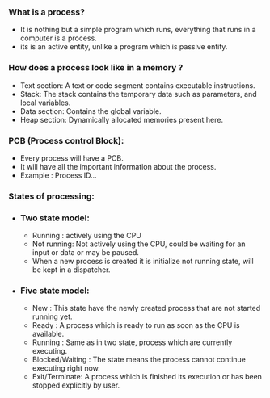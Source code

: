 ### What is a  process?
-  It is nothing but a simple program which runs, everything that runs in a computer is a process.
- its is an active entity, unlike a program which is passive entity.

### How does a process look like in a memory ?
- Text section: A text or code segment contains executable instructions.
- Stack: The stack contains the temporary data such as parameters, and local variables.
- Data section: Contains the global  variable.
- Heap section: Dynamically allocated memories present here.

### PCB (Process control Block):
 -  Every  process will have a PCB.
 -  It will have all the important information about the process.
 -  Example : Process ID...

### States of processing:
- ### Two state model:
	- Running : actively using the CPU
	- Not running: Not actively using the CPU, could be waiting for an input or data or may be paused.
	- When a new process is created  it is initialize not running state, will be kept in a dispatcher.
- ### Five state model:
     - New :  This state have the newly created process that are not started running yet.
     - Ready : A process which is ready to run as soon as the CPU is available.
     - Running : Same as in two state, process which are currently executing.
     - Blocked/Waiting : The state means the process cannot continue executing right now.
     - Exit/Terminate: A process which is finished its execution or has been stopped explicitly by user.
